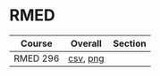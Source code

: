 # RMED

| Course | Overall | Section |
| ------ | ------- | ------- |
| RMED 296 | [csv](https://github.com/UCSD-Historical-Enrollment-Data/2023Fall/blob/main/overall/RMED%20296.csv), [png](https://raw.githubusercontent.com/UCSD-Historical-Enrollment-Data/2023Fall/main/plot_overall/RMED%20296.png) |  |
